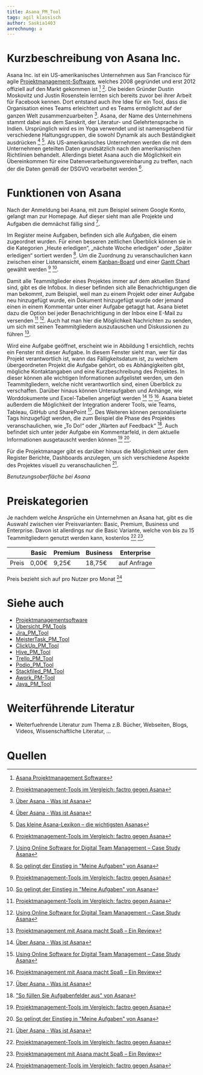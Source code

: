 ```yaml
---
title: Asana_PM_Tool
tags: agil klassisch
author: Saskia1403
anrechnung: a
---
```


# Kurzbeschreibung von Asana Inc.
Asana Inc. ist ein US-amerikanisches Unternehmen aus San Francisco für agile [Projektmanagement-Software](Projektmanagementsoftware.md), welches 2008 gegründet und erst 2012 offiziell auf den Markt gekommen ist [^1] [^2]. Die beiden Gründer Dustin Moskovitz und Justin Rosenstein lernten sich bereits zuvor bei ihrer Arbeit für Facebook kennen. Dort entstand auch ihre Idee für ein Tool, dass die Organisation eines Teams erleichtert und es Teams ermöglicht auf der ganzen Welt zusammenzuarbeiten [^3]. 
Asana, der Name des Unternehmens stammt dabei aus dem Sanskrit, der Literatur- und Gelehrtensprache in Indien. Ursprünglich wird es im Yoga verwendet und ist namensgebend für verschiedene Haltungsgruppen, die sowohl Dynamik als auch Beständigkeit ausdrücken [^3] [^4]. 
Als US-amerikanisches Unternehmen werden die mit dem Unternehmen geteilten Daten grundsätzlich nach den amerikanischen Richtlinien behandelt. Allerdings bietet Asana auch die Möglichkeit ein Übereinkommen für eine Datenverarbeitungsvereinbarung zu treffen, nach der die Daten gemäß der DSGVO verarbeitet werden [^2].

# Funktionen von Asana 
Nach der Anmeldung bei Asana, mit zum Beispiel seinem Google Konto, gelangt man zur Homepage. Auf dieser sieht man alle Projekte und Aufgaben die demnächst fällig sind [^5].

Im Register meine Aufgaben, befinden sich alle Aufgaben, die einem zugeordnet wurden. Für einen besseren zeitlichen Überblick können sie in die Kategorien „Heute erledigen“, „nächste Woche erledigen“ oder „Später erledigen“ sortiert werden [^6]. Um die Zuordnung zu veranschaulichen kann zwischen einer Listenansicht, einem [Kanban-Board](Kanban.md) und einer [Gantt Chart](Gantt_Diagramme.md) gewählt werden [^2] [^6]. 

Damit alle Teammitglieder eines Projektes immer auf dem aktuellen Stand sind, gibt es die Infobox. In dieser befinden sich alle Benachrichtigungen die man bekommt, zum Beispiel, weil man zu einem Projekt oder einer Aufgabe neu hinzugefügt wurde, ein Dokument hinzugefügt wurde oder jemand einen in einem Kommentar unter einer Aufgabe getaggt hat. Asana bietet dazu die Option bei jeder Benachrichtigung in der Inbox eine E-Mail zu versenden [^2] [^5]. Auch hat man hier die Möglichkeit Nachrichten zu senden, um sich mit seinen Teammitgliedern auszutauschen und Diskussionen zu führen [^7].

Wird eine Aufgabe geöffnet, erscheint wie in Abbildung 1 ersichtlich, rechts ein Fenster mit dieser Aufgabe. In diesem Fenster sieht man, wer für das Projekt verantwortlich ist, wann das Fälligkeitsdatum ist, zu welchem übergeordneten Projekt die Aufgabe gehört, ob es Abhängigkeiten gibt, mögliche Kontaktangaben und eine Kurzbeschreibung des Projektes. In dieser können alle wichtigen Informationen aufgelistet werden, um den Teammitgliedern, welche nicht verantwortlich sind, einen Überblick zu verschaffen. Darüber hinaus können Unteraufgaben und Anhänge, wie Worddokumente und Excel-Tabellen angefügt werden [^3] [^5] [^7]. Asana bietet außerdem die Möglichkeit der Integration anderer Tools, wie Teams, Tableau, GitHub und SharePoint [^3]. Des Weiteren können personalisierte Tags hinzugefügt werden, die zum Beispiel die Phase des Projektes veranschaulichen, wie „To Do!“ oder „Warten auf Feedback“ [^8]. Auch befindet sich unter jeder Aufgabe ein Kommentarfeld, in dem aktuelle Informationen ausgetauscht werden können [^2] [^6]. 

Für die Projektmanager gibt es darüber hinaus die Möglichkeit unter dem Register Berichte, Dashboards anzulegen, um sich verschiedene Aspekte des Projektes visuell zu veranschaulichen [^3].

*Benutzungsoberfläche bei Asana*

# Preiskategorien 
 Je nachdem welche Ansprüche ein Unternehmen an Asana hat, gibt es die Auswahl zwischen vier Preisvarianten: Basic, Premium, Business und Enterprise. Davon ist allerdings nur die Basic Variante, welche von bis zu 15 Teammitgliedern genutzt werden kann, kostenlos [^2] [^7].
 
 
 
|             |  Basic  |  Premium  |  Business  |  Enterprise  |
|-------------|---------|-----------|------------|--------------|
| Preis      |  0,00€  |   9,25€   |   18,75€   | auf Anfrage  |

Preis bezieht sich auf pro Nutzer pro Monat [^2]
 
 


# Siehe auch
* [Projektmanagementsoftware](Projektmanagementsoftware.md)
* [Übersicht_PM_Tools](Uebersicht_PM_Tools.md)
* [Jira_PM_Tool](Jira_PM_Tool.md)
* [MeisterTask_PM_Tool](MeisterTask_PM_Tool.md)
* [ClickUp_PM_Tool](ClickUp_PM_Tool.md)
* [Hive_PM_Tool](Hive_PM_Tool.md)
* [Trello_PM_Tool](Trello_PM_Tool.md)
* [Podio_PM_Tool](Podio_PM_Tool.md)
* [Stackfiled_PM_Tool](Stackfiled_PM_Tool.md)
* [Awork_PM-Tool](Awork_PM-Tool.md)
* [Java_PM_Tool](Java_PM_Tool.md)

# Weiterführende Literatur

* Weiterfuehrende Literatur zum Thema z.B. Bücher, Webseiten, Blogs, Videos, Wissenschaftliche Literatur, ...

# Quellen

[^1]: [Asana Projektmanagement Software](https://www.unternehmenswelt.de/asana-projektmanagement-software)
[^2]: [Projektmanagement-Tools im Vergleich: factro gegen Asana](https://www.focus.de/digital/experten/software-projektmanagement-tools-im-vergleich-factro-gegen-asana_id_10485623.html)
[^3]: [Über Asana - Was ist Asana](https://asana.com/de/company)
[^4]: [Das kleine Asana-Lexikon – die wichtigsten Asanas](https://www.yogaeasy.de/artikel/asana-lexikon)
[^5]: [Using Online Software for Digital Team Management – Case Study Asana](https://www.researchgate.net/publication/318653655_Using_Online_Software_for_Digital_Team_Management_-_Case_Study_Asana)
[^6]: [So gelingt der Einstieg in "Meine Aufgaben" von Asana](https://asana.com/de/guide/help/fundamentals/my-tasks)
[^7]: [Projektmanagement mit Asana macht Spaß – Ein Review](https://pm-tools.info/projektmanagement-software-reviews/projektmanagement-mit-asana-review/)
[^8]: ["So füllen Sie Aufgabenfelder aus" von Asana](https://asana.com/de/guide/help/tasks/fields#gl-tags)
